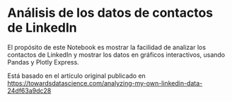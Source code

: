 # Análisis de los datos de contactos de LinkedIn

El propósito de este Notebook es mostrar la facilidad de analizar los contactos de LinkedIn y mostrar los datos en gráficos interactivos, usando Pandas y Plotly Express. 

Está basado en el artículo original publicado en https://towardsdatascience.com/analyzing-my-own-linkedin-data-24df63a9dc28
